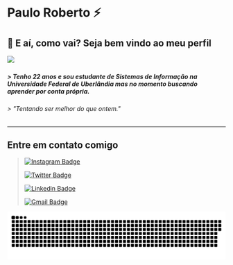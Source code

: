 # Paulo Roberto ⚡
## :wave: E aí, como vai? Seja bem vindo ao meu perfil

<img src="https://i.pinimg.com/originals/b2/55/7a/b2557aa8cec29a853dce8a415959f5b7.gif" width="240px" >

##### > Tenho 22 anos e sou estudante de Sistemas de Informação na Universidade Federal de Uberlândia mas no momento buscando aprender por conta própria.


###### > "Tentando ser melhor do que ontem."
___

## Entre em contato comigo


>[![Instagram Badge](https://img.shields.io/badge/Instagram-%23E4405F.svg?&style=flat-square&logo=instagram&logoColor=white)](https://www.instagram.com/_ypaulo/?hl=pt-br)
>
>[![Twitter Badge](https://img.shields.io/badge/-Twitter-1ca0f1?style=flat-square&labelColor=1ca0f1&logo=twitter&logoColor=white&link=https://twitter.com/FoogZz)](https://twitter.com/FoogZz)
>
>[![Linkedin Badge](https://img.shields.io/badge/-LinkedIn-blue?style=flat-square&logo=Linkedin&logoColor=white&link=https://www.linkedin.com/in/paulorobertos%C3%A1/)](https://www.linkedin.com/in/paulorobertos%C3%A1/)
>
>[![Gmail Badge](https://img.shields.io/badge/-Gmail-D14836?&style=flat-square&logo=Gmail&logoColor=white&link=mailto:paulorobertosa159@gmail.com)](mailto:paulorobertosa159@gmail.com)

![Snake animation](https://github.com/PauloRO/PauloRO/blob/output/github-contribution-grid-snake.svg)
